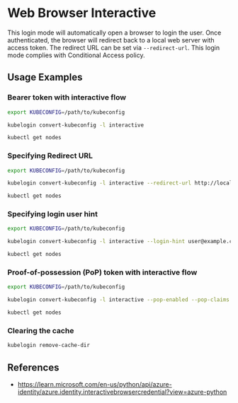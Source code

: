 # Web Browser Interactive

This login mode will automatically open a browser to login the user. 
Once authenticated, the browser will redirect back to a local web server with access token.
The redirect URL can be set via `--redirect-url`.
This login mode complies with Conditional Access policy.

## Usage Examples

### Bearer token with interactive flow

```sh
export KUBECONFIG=/path/to/kubeconfig

kubelogin convert-kubeconfig -l interactive

kubectl get nodes
```

### Specifying Redirect URL

```sh
export KUBECONFIG=/path/to/kubeconfig

kubelogin convert-kubeconfig -l interactive --redirect-url http://localhost:8080

kubectl get nodes
```

### Specifying login user hint

```sh
export KUBECONFIG=/path/to/kubeconfig

kubelogin convert-kubeconfig -l interactive --login-hint user@example.com

kubectl get nodes
```


### Proof-of-possession (PoP) token with interactive flow

```sh
export KUBECONFIG=/path/to/kubeconfig

kubelogin convert-kubeconfig -l interactive --pop-enabled --pop-claims "u=/ARM/ID/OF/CLUSTER"

kubectl get nodes
```

### Clearing the cache

```sh
kubelogin remove-cache-dir
```

## References

- https://learn.microsoft.com/en-us/python/api/azure-identity/azure.identity.interactivebrowsercredential?view=azure-python
